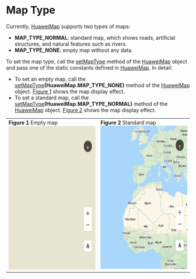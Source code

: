 # Map Type<a name="EN-US_TOPIC_0000001145723503"></a>

Currently,  [HuaweiMap](en-us_topic_0000001098683684.md)  supports two types of maps:

-   **MAP\_TYPE\_NORMAL**: standard map, which shows roads, artificial structures, and natural features such as rivers.
-   **MAP\_TYPE\_NONE**: empty map without any data.

To set the map type, call the  [setMapType](en-us_topic_0000001098683684.md#section3746134811217)  method of the  [HuaweiMap](en-us_topic_0000001098683684.md)  object and pass one of the static constants defined in  [HuaweiMap](en-us_topic_0000001098683684.md). In detail:

-   To set an empty map, call the  [setMapType](en-us_topic_0000001098683684.md#section3746134811217)**\(HuaweiMap.MAP\_TYPE\_NONE\)**  method of the  [HuaweiMap](en-us_topic_0000001098683684.md)  object.  [Figure 1](#fig13171704408)  shows the map display effect. 
-   To set a standard map, call the  [setMapType](en-us_topic_0000001098683684.md#section3746134811217)**\(HuaweiMap.MAP\_TYPE\_NORMAL\)**  method of the  [HuaweiMap](en-us_topic_0000001098683684.md)  object.  [Figure 2](#fig15549151810415)  shows the map display effect.

<a name="table1149534385719"></a>
<table><tbody><tr id="row9495184319574"><td class="row-nocellborder" style="border:none" valign="top" width="50%"><div class="fignone" id="fig13171704408"><a name="fig13171704408"></a><a name="fig13171704408"></a><span class="figcap"><b>Figure 1 </b>Empty map</span><br><a name="image61700144019"></a><a name="image61700144019"></a><span><img id="image61700144019" src="figures/empty-map.jpg" height="394.566711" width="332.5"></span></div>
</td>
<td class="cellrowborder" style="border:none" valign="top" width="50%"><div class="fignone" id="fig15549151810415"><a name="fig15549151810415"></a><a name="fig15549151810415"></a><span class="figcap"><b>Figure 2 </b>Standard map</span><br><a name="image1855012187412"></a><a name="image1855012187412"></a><span><img id="image1855012187412" src="figures/standard-map.jpg" height="392.1950550000001" width="331.66875000000005"></span></div>
</td>
</tr>
</tbody>
</table>

